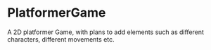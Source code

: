 # PlatformerGame
A 2D platformer Game, with plans to add elements such as different characters, different movements etc.
